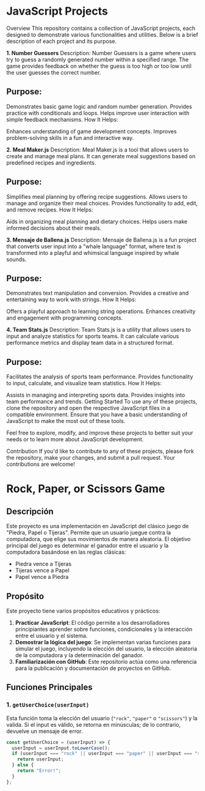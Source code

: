 # JavaScript Projects
Overview
This repository contains a collection of JavaScript projects, each designed to demonstrate various functionalities and utilities. Below is a brief description of each project and its purpose.

**1. Number Guessers**
Description: Number Guessers is a game where users try to guess a randomly generated number within a specified range. The game provides feedback on whether the guess is too high or too low until the user guesses the correct number.

## Purpose:

Demonstrates basic game logic and random number generation.
Provides practice with conditionals and loops.
Helps improve user interaction with simple feedback mechanisms.
How It Helps:

Enhances understanding of game development concepts.
Improves problem-solving skills in a fun and interactive way.

**2. Meal Maker.js**
Description: Meal Maker.js is a tool that allows users to create and manage meal plans. It can generate meal suggestions based on predefined recipes and ingredients.

## Purpose:

Simplifies meal planning by offering recipe suggestions.
Allows users to manage and organize their meal choices.
Provides functionality to add, edit, and remove recipes.
How It Helps:

Aids in organizing meal planning and dietary choices.
Helps users make informed decisions about their meals.

**3. Mensaje de Ballena.js**
Description: Mensaje de Ballena.js is a fun project that converts user input into a "whale language" format, where text is transformed into a playful and whimsical language inspired by whale sounds.

## Purpose:

Demonstrates text manipulation and conversion.
Provides a creative and entertaining way to work with strings.
How It Helps:

Offers a playful approach to learning string operations.
Enhances creativity and engagement with programming concepts.

**4. Team Stats.js**
Description: Team Stats.js is a utility that allows users to input and analyze statistics for sports teams. It can calculate various performance metrics and display team data in a structured format.

## Purpose:

Facilitates the analysis of sports team performance.
Provides functionality to input, calculate, and visualize team statistics.
How It Helps:

Assists in managing and interpreting sports data.
Provides insights into team performance and trends.
Getting Started
To use any of these projects, clone the repository and open the respective JavaScript files in a compatible environment. Ensure that you have a basic understanding of JavaScript to make the most out of these tools.

Feel free to explore, modify, and improve these projects to better suit your needs or to learn more about JavaScript development.

Contribution
If you'd like to contribute to any of these projects, please fork the repository, make your changes, and submit a pull request. Your contributions are welcome!

# Rock, Paper, or Scissors Game

## Descripción

Este proyecto es una implementación en JavaScript del clásico juego de "Piedra, Papel o Tijeras". Permite que un usuario juegue contra la computadora, que elige sus movimientos de manera aleatoria. El objetivo principal del juego es determinar el ganador entre el usuario y la computadora basándose en las reglas clásicas:

- Piedra vence a Tijeras
- Tijeras vence a Papel
- Papel vence a Piedra

## Propósito

Este proyecto tiene varios propósitos educativos y prácticos:
1. **Practicar JavaScript**: El código permite a los desarrolladores principiantes aprender sobre funciones, condicionales y la interacción entre el usuario y el sistema.
2. **Demostrar la lógica del juego**: Se implementan varias funciones para simular el juego, incluyendo la elección del usuario, la elección aleatoria de la computadora y la determinación del ganador.
3. **Familiarización con GitHub**: Este repositorio actúa como una referencia para la publicación y documentación de proyectos en GitHub.

## Funciones Principales

### 1. `getUserChoice(userInput)`
Esta función toma la elección del usuario (`"rock"`, `"paper"` o `"scissors"`) y la valida. Si el input es válido, se retorna en minúsculas; de lo contrario, devuelve un mensaje de error.

```javascript
const getUserChoice = (userInput) => { 
  userInput = userInput.toLowerCase();
  if (userInput === "rock" || userInput === "paper" || userInput === "scissors") {
    return userInput;
  } else {
    return "Error!";
  }
};
